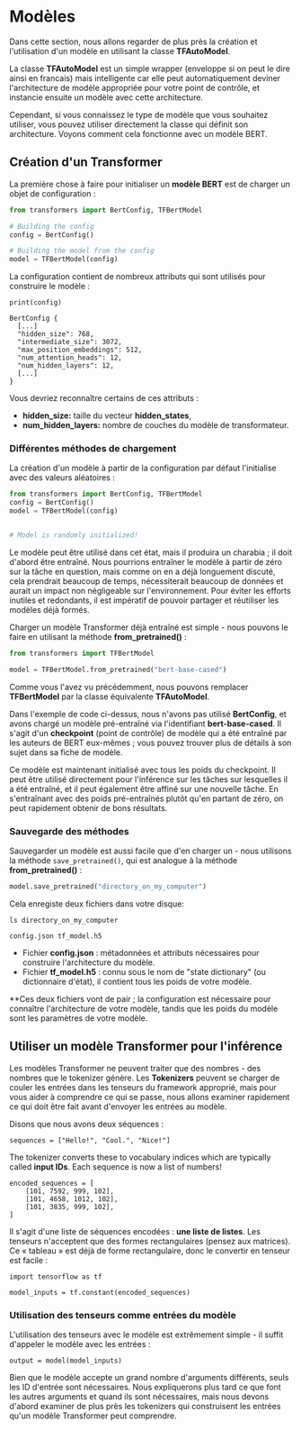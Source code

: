 # Modèles
Dans cette section, nous allons regarder de plus près la création et l'utilisation d'un modèle en utilisant la classe **TFAutoModel**.

La classe **TFAutoModel** est un simple wrapper (enveloppe si on peut le dire ainsi en francais) mais intelligente car elle peut automatiquement deviner l'architecture de modèle appropriée pour votre point de contrôle, et instancie ensuite un modèle avec cette architecture.

Cependant, si vous connaissez le type de modèle que vous souhaitez utiliser, vous pouvez utiliser directement la classe qui définit son architecture. 
Voyons comment cela fonctionne avec un modèle BERT.


## Création d'un Transformer
La première chose à faire pour initialiser un **modèle BERT** est de charger un objet de configuration :

```python
from transformers import BertConfig, TFBertModel

# Building the config
config = BertConfig()

# Building the model from the config
model = TFBertModel(config)
```

La configuration contient de nombreux attributs qui sont utilisés pour construire le modèle :
```
print(config)
```

```
BertConfig {
  [...]
  "hidden_size": 768,
  "intermediate_size": 3072,
  "max_position_embeddings": 512,
  "num_attention_heads": 12,
  "num_hidden_layers": 12,
  [...]
}
```

Vous devriez reconnaître certains de ces attributs :
- **hidden_size:** taille du vecteur **hidden_states**,
- **num_hidden_layers:** nombre de couches du modèle de transformateur.


### Différentes méthodes de chargement
La création d'un modèle à partir de la configuration par défaut l'initialise avec des valeurs aléatoires :

```python
from transformers import BertConfig, TFBertModel
config = BertConfig()
model = TFBertModel(config)


# Model is randomly initialized!
```

Le modèle peut être utilisé dans cet état, mais il produira un charabia ; il doit d'abord être entraîné. Nous pourrions entraîner le modèle à partir de zéro sur la tâche en question, mais comme on en a déjà longuement discuté, cela prendrait beaucoup de temps, nécessiterait beaucoup de données et aurait un impact non négligeable sur l'environnement. 
Pour éviter les efforts inutiles et redondants, il est impératif de pouvoir partager et réutiliser les modèles déjà formés.

Charger un modèle Transformer déjà entraîné est simple - nous pouvons le faire en utilisant la méthode **from_pretrained()** :
```python
from transformers import TFBertModel

model = TFBertModel.from_pretrained("bert-base-cased")
```

Comme vous l'avez vu précédemment, nous pouvons remplacer **TFBertModel** par la classe équivalente **TFAutoModel**.

Dans l'exemple de code ci-dessus, nous n'avons pas utilisé **BertConfig**, et avons chargé un modèle pré-entraîné via l'identifiant **bert-base-cased**. Il s'agit d'un **checkpoint** (point de contrôle) de modèle qui a été entraîné par les auteurs de BERT eux-mêmes ; vous pouvez trouver plus de détails à son sujet dans sa fiche de modèle.

Ce modèle est maintenant initialisé avec tous les poids du checkpoint. Il peut être utilisé directement pour l'inférence sur les tâches sur lesquelles il a été entraîné, et il peut également être affiné sur une nouvelle tâche. En s'entraînant avec des poids pré-entraînés plutôt qu'en partant de zéro, on peut rapidement obtenir de bons résultats.


### Sauvegarde des méthodes

Sauvegarder un modèle est aussi facile que d'en charger un - nous utilisons la méthode `save_pretrained()`, qui est analogue à la méthode **from_pretrained()** :
```python
model.save_pretrained("directory_on_my_computer")
```
Cela enregiste deux fichiers dans votre disque:
```
ls directory_on_my_computer

config.json tf_model.h5
```

- Fichier **config.json** : métadonnées et attributs nécessaires pour construire l'architecture du modèle.
- Fichier **tf_model.h5** : connu sous le nom de "state dictionary" (ou dictionnaire d'état), il contient tous les poids de votre modèle.

**Ces deux fichiers vont de pair ; la configuration est nécessaire pour connaître l'architecture de votre modèle, tandis que les poids du modèle sont les paramètres de votre modèle.


## Utiliser un modèle Transformer pour l'inférence
Les modèles Transformer ne peuvent traiter que des nombres - des nombres que le tokenizer génère.
Les **Tokenizers** peuvent se charger de couler les entrées dans les tenseurs du framework approprié, mais pour vous aider à comprendre ce qui se passe, nous allons examiner rapidement ce qui doit être fait avant d'envoyer les entrées au modèle.

Disons que nous avons deux séquences :
```
sequences = ["Hello!", "Cool.", "Nice!"]
```
The tokenizer converts these to vocabulary indices which are typically called **input IDs**. Each sequence is now a list of numbers!
```
encoded_sequences = [
    [101, 7592, 999, 102],
    [101, 4658, 1012, 102],
    [101, 3835, 999, 102],
]
```
Il s'agit d'une liste de séquences encodées : **une liste de listes**. Les tenseurs n'acceptent que des formes rectangulaires (pensez aux matrices). Ce « tableau » est déjà de forme rectangulaire, donc le convertir en tenseur est facile :
```
import tensorflow as tf

model_inputs = tf.constant(encoded_sequences)
```


### Utilisation des tenseurs comme entrées du modèle

L'utilisation des tenseurs avec le modèle est extrêmement simple - il suffit d'appeler le modèle avec les entrées :
```
output = model(model_inputs)
```

Bien que le modèle accepte un grand nombre d'arguments différents, seuls les ID d'entrée sont nécessaires. Nous expliquerons plus tard ce que font les autres arguments et quand ils sont nécessaires, mais nous devons d'abord examiner de plus près les tokenizers qui construisent les entrées qu'un modèle Transformer peut comprendre.
